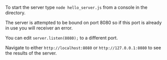 To start the server type `node hello_server.js` from a console in the directory.

The server is attempted to be bound on port 8080 so if this port is already in
use you will receiver an error.

You can edit `server.listen(8080);` to a different port.

Navigate to either `http://localhost:8080` or `http://127.0.0.1:8080` to see the
results of the server.
